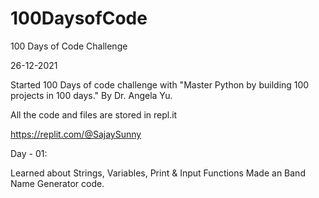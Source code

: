 # 100DaysofCode
100 Days of Code Challenge

26-12-2021

Started 100 Days of code challenge with "Master Python by building 100 projects in 100 days." 
By Dr. Angela Yu.


All the code and files are stored in repl.it


https://replit.com/@SajaySunny




Day - 01:

Learned about Strings, Variables, Print & Input Functions
Made an Band Name Generator code.
